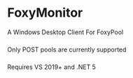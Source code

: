 # FoxyMonitor
A Windows Desktop Client For FoxyPool

###
Only POST pools are currently supported

###
Requires VS 2019+ and .NET 5